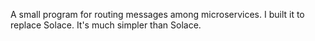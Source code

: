 
A small program for routing messages among microservices.
I built it to replace Solace. It's much simpler than Solace.
